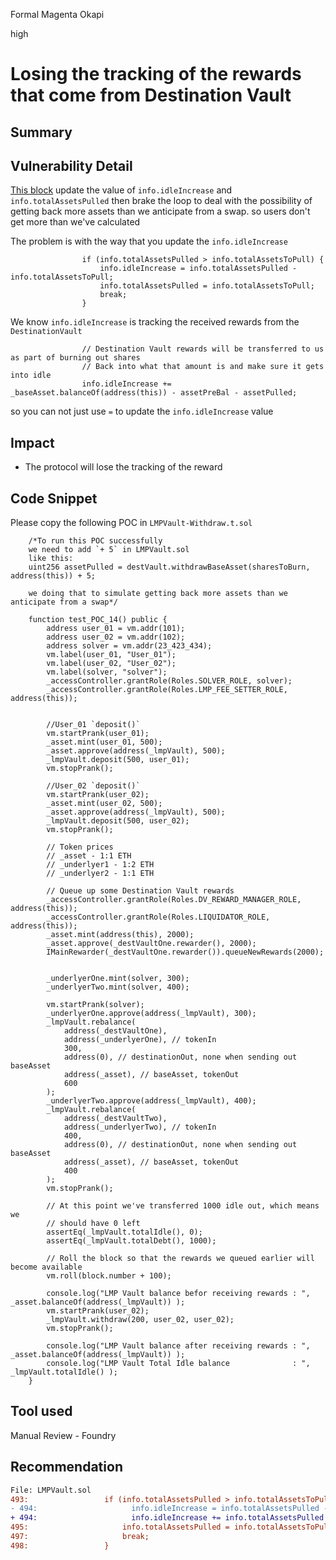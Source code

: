Formal Magenta Okapi

high

# Losing the tracking of the rewards that come from Destination Vault
## Summary

## Vulnerability Detail
[This block](https://github.com/sherlock-audit/2023-06-tokemak/blob/main/v2-core-audit-2023-07-14/src/vault/LMPVault.sol#L493-L497) update the value of `info.idleIncrease` and `info.totalAssetsPulled` then brake the loop to deal with the possibility of getting back more assets than we anticipate from a swap. so users don't get more than we've calculated 

The problem is with the way that you update the `info.idleIncrease` 
```solidity
                if (info.totalAssetsPulled > info.totalAssetsToPull) {
                    info.idleIncrease = info.totalAssetsPulled - info.totalAssetsToPull;
                    info.totalAssetsPulled = info.totalAssetsToPull;
                    break;
                }
```
We know `info.idleIncrease` is tracking the received rewards from the `DestinationVault`

```solidity
                // Destination Vault rewards will be transferred to us as part of burning out shares
                // Back into what that amount is and make sure it gets into idle
                info.idleIncrease += _baseAsset.balanceOf(address(this)) - assetPreBal - assetPulled;
```
so you can not just use `=` to update the `info.idleIncrease` value

## Impact

- The protocol will lose the tracking of the reward 


## Code Snippet

Please copy the following POC in `LMPVault-Withdraw.t.sol`

```solidity
    /*To run this POC successfully  
    we need to add `+ 5` in LMPVault.sol
    like this:
    uint256 assetPulled = destVault.withdrawBaseAsset(sharesToBurn, address(this)) + 5;

    we doing that to simulate getting back more assets than we anticipate from a swap*/

    function test_POC_14() public {
        address user_01 = vm.addr(101);
        address user_02 = vm.addr(102);
        address solver = vm.addr(23_423_434);
        vm.label(user_01, "User_01");
        vm.label(user_02, "User_02");
        vm.label(solver, "solver");
        _accessController.grantRole(Roles.SOLVER_ROLE, solver);
        _accessController.grantRole(Roles.LMP_FEE_SETTER_ROLE, address(this));


        //User_01 `deposit()`
        vm.startPrank(user_01);
        _asset.mint(user_01, 500);
        _asset.approve(address(_lmpVault), 500);
        _lmpVault.deposit(500, user_01);
        vm.stopPrank();

        //User_02 `deposit()`
        vm.startPrank(user_02);
        _asset.mint(user_02, 500);
        _asset.approve(address(_lmpVault), 500);
        _lmpVault.deposit(500, user_02);
        vm.stopPrank();

        // Token prices
        // _asset - 1:1 ETH
        // _underlyer1 - 1:2 ETH
        // _underlyer2 - 1:1 ETH

        // Queue up some Destination Vault rewards
        _accessController.grantRole(Roles.DV_REWARD_MANAGER_ROLE, address(this));
        _accessController.grantRole(Roles.LIQUIDATOR_ROLE, address(this));
        _asset.mint(address(this), 2000);
        _asset.approve(_destVaultOne.rewarder(), 2000);
        IMainRewarder(_destVaultOne.rewarder()).queueNewRewards(2000);


        _underlyerOne.mint(solver, 300);
        _underlyerTwo.mint(solver, 400);

        vm.startPrank(solver);
        _underlyerOne.approve(address(_lmpVault), 300);
        _lmpVault.rebalance(
            address(_destVaultOne),
            address(_underlyerOne), // tokenIn
            300,
            address(0), // destinationOut, none when sending out baseAsset
            address(_asset), // baseAsset, tokenOut
            600
        );
        _underlyerTwo.approve(address(_lmpVault), 400);
        _lmpVault.rebalance(
            address(_destVaultTwo),
            address(_underlyerTwo), // tokenIn
            400,
            address(0), // destinationOut, none when sending out baseAsset
            address(_asset), // baseAsset, tokenOut
            400
        );
        vm.stopPrank();

        // At this point we've transferred 1000 idle out, which means we
        // should have 0 left
        assertEq(_lmpVault.totalIdle(), 0);
        assertEq(_lmpVault.totalDebt(), 1000);

        // Roll the block so that the rewards we queued earlier will become available
        vm.roll(block.number + 100);

        console.log("LMP Vault balance befor receiving rewards : ", _asset.balanceOf(address(_lmpVault)) );
        vm.startPrank(user_02);
        _lmpVault.withdraw(200, user_02, user_02);
        vm.stopPrank();

        console.log("LMP Vault balance after receiving rewards : ", _asset.balanceOf(address(_lmpVault)) );
        console.log("LMP Vault Total Idle balance              : ", _lmpVault.totalIdle() );
    }
```

## Tool used

Manual Review - Foundry

## Recommendation
```diff
File: LMPVault.sol
493:                 if (info.totalAssetsPulled > info.totalAssetsToPull) {
- 494:                     info.idleIncrease = info.totalAssetsPulled - info.totalAssetsToPull;
+ 494:                     info.idleIncrease += info.totalAssetsPulled - info.totalAssetsToPull;
495:                     info.totalAssetsPulled = info.totalAssetsToPull;
497:                     break;
498:                 }

```
